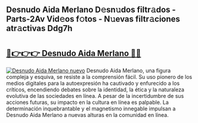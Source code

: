 ## Desnudo Aida Merlano D𝚎sn𝚞dos filtr𝚊dos - Parts-2Av Vid𝚎os f𝚘tos - N𝚞evas filtr𝚊ciones atr𝚊ctivas Ddg7h

# <h2><a href="http://mb4cyg.tromn.icu/?c=Desnudo+Aida+Merlano">🔗👉👉👉 Desnudo Aida Merlano 🔗🔗</a></h2>

[![Desnudo Aida Merlano nuevo](https://i.imgur.com/pEAQMta.gif)](http://mb4cyg.tromn.icu/?c=Desnudo+Aida+Merlano)
Desnudo Aida Merlano, una figura compleja y esquiva, se resiste a la comprensión fácil. Su uso pionero de los medios digitales para la autoexpresión ha cautivado y enfurecido a los críticos, encendiendo debates sobre la identidad, la ética y la naturaleza evolutiva de las sociedades en línea. A pesar de la incertidumbre de sus acciones futuras, su impacto en la cultura en línea es palpable. La determinación inquebrantable y el magnetismo innegable impulsan a Desnudo Aida Merlano a nuevas alturas en la comunidad en línea.
